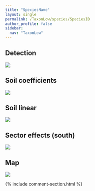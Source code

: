 ```yaml
---
title: "SpeciesName"
layout: single
permalink: /TaxonLow/species/SpeciesID
author_profile: false
sidebar:
  nav: "TaxonLow"
---
```


<h2>Detection</h2>

<img src="https://beallen.github.io/DevelopmentWebsite/assets/images/TaxonLow/SpeciesID/det.jpg">

<h2>Soil coefficients</h2>

<img src="https://beallen.github.io/DevelopmentWebsite/assets/images/TaxonLow/SpeciesID/soilhf.jpg">

<h2>Soil linear</h2>

<img src="https://beallen.github.io/DevelopmentWebsite/assets/images/TaxonLow/SpeciesID/lin-south.jpg">

<h2>Sector effects (south)</h2>

<img src="https://beallen.github.io/DevelopmentWebsite/assets/images/TaxonLow/SpeciesID/sector-south.jpg">

<h2>Map</h2>

<img src="https://beallen.github.io/DevelopmentWebsite/assets/images/TaxonLow/SpeciesID/map.jpg">

{% include comment-section.html %}